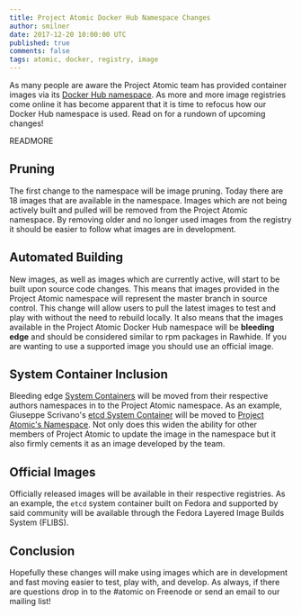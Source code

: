 ```yaml
---
title: Project Atomic Docker Hub Namespace Changes
author: smilner
date: 2017-12-20 10:00:00 UTC
published: true
comments: false
tags: atomic, docker, registry, image
---
```


As many people are aware the Project Atomic team has provided container images via its [Docker Hub namespace](https://hub.docker.com/u/projectatomic/). As more and more image registries come online it has become apparent that it is time to refocus how our Docker Hub namespace is used. Read on for a rundown of upcoming changes!

READMORE

## Pruning
The first change to the namespace will be image pruning. Today there are 18 images that are available in the namespace. Images which are not being actively built and pulled will be removed from the Project Atomic namespace. By removing older and no longer used images from the registry it should be easier to follow what images are in development.

## Automated Building
New images, as well as images which are currently active, will start to be built upon source code changes. This means that images provided in the Project Atomic namespace will represent the master branch in source control. This change will allow users to pull the latest images to test and play with without the need to rebuild locally. It also means that the images available in the Project Atomic Docker Hub namespace will be **bleeding edge** and should be considered similar to rpm packages in Rawhide. If you are wanting to use a supported image you should use an official image.

## System Container Inclusion
Bleeding edge [System Containers](https://github.com/projectatomic/atomic-system-containers/) will be moved from their respective authors namespaces in to the Project Atomic namespace. As an example, Giuseppe Scrivano's [etcd System Container](https://hub.docker.com/r/gscrivano/etcd/) will be moved to [Project Atomic's Namespace](https://hub.docker.com/u/projectatomic/). Not only does this widen the ability for other members of Project Atomic to update the image in the namespace but it also firmly cements it as an image developed by the team.

## Official Images
Officially released images will be available in their respective registries. As an example, the ```etcd``` system container built on Fedora and supported by said community will be available through the Fedora Layered Image Builds System (FLIBS).

## Conclusion
Hopefully these changes will make using images which are in development and fast moving easier to test, play with, and develop. As always, if there are questions drop in to the #atomic on Freenode or send an email to our mailing list!
